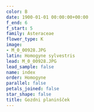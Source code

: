 ```yaml
---
color: B
date: 1900-01-01 00:00:00+00:00
f_end: 6
f_start: 5
family: Asteraceae
flower_type: K
image:
- M_0_00928.JPG
latin: Homogyne sylvestris
lead: M_0_00928.JPG
lead_sample: false
name: index
order: Homogyne
parallel: false
petals_joined: false
star_shape: false
title: Gozdni planinšček
---
```


